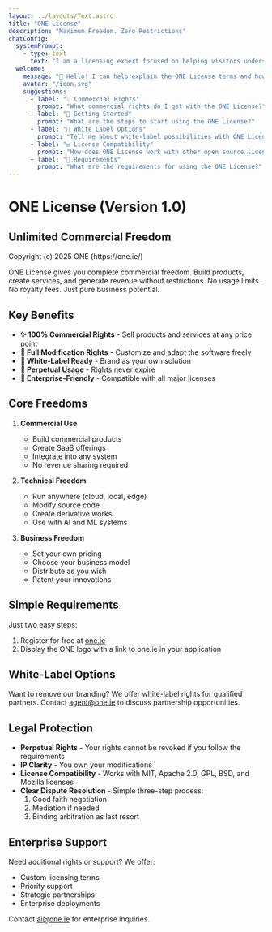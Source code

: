 ```yaml
---
layout: ../layouts/Text.astro
title: "ONE License"
description: "Maximum Freedom. Zero Restrictions"
chatConfig:
  systemPrompt:
    - type: text
      text: "I am a licensing expert focused on helping visitors understand the ONE License terms and benefits."
  welcome:
    message: "👋 Hello! I can help explain the ONE License terms and how you can use them for your business."
    avatar: "/icon.svg"
    suggestions:
      - label: "💡 Commercial Rights"
        prompt: "What commercial rights do I get with the ONE License?"
      - label: "🚀 Getting Started"
        prompt: "What are the steps to start using the ONE License?"
      - label: "💼 White Label Options"
        prompt: "Tell me about white-label possibilities with ONE License"
      - label: "⚖️ License Compatibility" 
        prompt: "How does ONE License work with other open source licenses?"
      - label: "🔄 Requirements"
        prompt: "What are the requirements for using the ONE License?"
---
```


# ONE License (Version 1.0)
## Unlimited Commercial Freedom

<div class="text-sm text-slate-600">
Copyright (c) 2025 ONE (https://one.ie/)
</div>

ONE License gives you complete commercial freedom. Build products, create services, and generate revenue without restrictions. No usage limits. No royalty fees. Just pure business potential.

## Key Benefits

- **✨ 100% Commercial Rights** - Sell products and services at any price point
- **🚀 Full Modification Rights** - Customize and adapt the software freely
- **💼 White-Label Ready** - Brand as your own solution
- **🔄 Perpetual Usage** - Rights never expire
- **🤝 Enterprise-Friendly** - Compatible with all major licenses

## Core Freedoms

1. **Commercial Use**
   - Build commercial products
   - Create SaaS offerings
   - Integrate into any system
   - No revenue sharing required

2. **Technical Freedom**
   - Run anywhere (cloud, local, edge)
   - Modify source code
   - Create derivative works
   - Use with AI and ML systems

3. **Business Freedom**
   - Set your own pricing
   - Choose your business model
   - Distribute as you wish
   - Patent your innovations

## Simple Requirements

Just two easy steps:
1. Register for free at [one.ie](https://one.ie)
2. Display the ONE logo with a link to one.ie in your application

## White-Label Options

Want to remove our branding? We offer white-label rights for qualified partners.
Contact [agent@one.ie](mailto:agent@one.ie) to discuss partnership opportunities.

## Legal Protection

- **Perpetual Rights** - Your rights cannot be revoked if you follow the requirements
- **IP Clarity** - You own your modifications
- **License Compatibility** - Works with MIT, Apache 2.0, GPL, BSD, and Mozilla licenses
- **Clear Dispute Resolution** - Simple three-step process:
  1. Good faith negotiation
  2. Mediation if needed
  3. Binding arbitration as last resort

## Enterprise Support

Need additional rights or support? We offer:
- Custom licensing terms
- Priority support
- Strategic partnerships
- Enterprise deployments

Contact [ai@one.ie](mailto:ai@one.ie) for enterprise inquiries.


